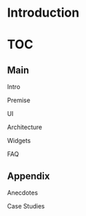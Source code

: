 Introduction
============

# TOC

## Main

Intro

Premise

UI

Architecture

Widgets

FAQ

## Appendix

Anecdotes

Case Studies
